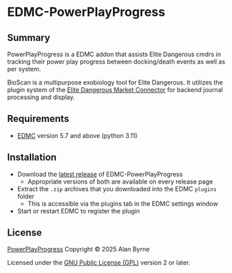 # EDMC-PowerPlayProgress

## Summary

PowerPlayProgress is a EDMC addon that assists Elite Dangerous cmdrs in tracking their power play progress between docking/death events 
as well as per system.

BioScan is a multipurpose exobiology tool for Elite Dangerous. It utilizes the plugin system of the [Elite Dangerous
Market Connector][EDMC] for backend journal processing and display.


## Requirements
* [EDMC] version 5.7 and above (python 3.11)

## Installation

* Download the [latest release] of EDMC-PowerPlayProgress
  * Appropriate versions of both are available on every release page
* Extract the `.zip` archives that you downloaded into the EDMC `plugins` folder
  * This is accessible via the plugins tab in the EDMC settings window
* Start or restart EDMC to register the plugin

## License

[PowerPlayProgress] Copyright © 2025 Alan Byrne

Licensed under the [GNU Public License (GPL)][GPLv2] version 2 or later.

[EDMC]: https://github.com/EDCD/EDMarketConnector/wiki
[PowerPlayProgress]: https://github.com/alby666/EDMC-PowerPlayProgress
[latest release]: https://github.com/alby666/EDMC-PowerPlayProgress/releases/latest
[GPLv2]: http://www.gnu.org/licenses/gpl-2.0.html

